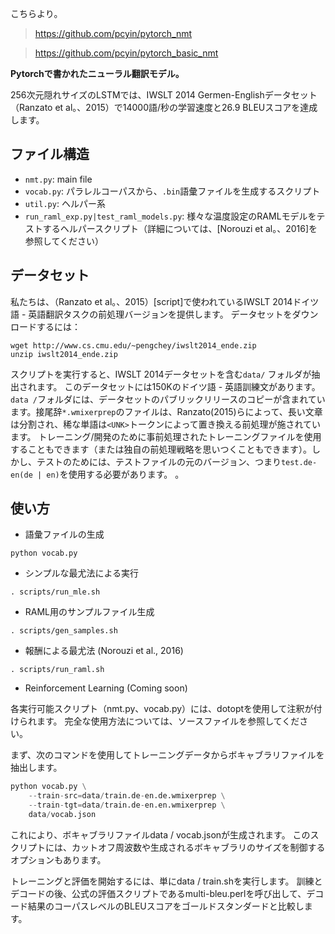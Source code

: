 こちらより。

> https://github.com/pcyin/pytorch_nmt

> https://github.com/pcyin/pytorch_basic_nmt


**Pytorchで書かれたニューラル翻訳モデル。**

256次元隠れサイズのLSTMでは、IWSLT 2014 Germen-Englishデータセット（Ranzato et al。、2015）で14000語/秒の学習速度と26.9 BLEUスコアを達成します。



## ファイル構造

- `nmt.py`: main file
- `vocab.py`: パラレルコーパスから、`.bin`語彙ファイルを生成するスクリプト
- `util.py`: ヘルパー系
- `run_raml_exp.py|test_raml_models.py`: 様々な温度設定のRAMLモデルをテストするヘルパースクリプト（詳細については、[Norouzi et al。、2016]を参照してください）



## データセット

私たちは、（Ranzato et al。、2015）[script]で使われているIWSLT 2014ドイツ語 - 英語翻訳タスクの前処理バージョンを提供します。 データセットをダウンロードするには：

```shell
wget http://www.cs.cmu.edu/~pengchey/iwslt2014_ende.zip
unzip iwslt2014_ende.zip
```

スクリプトを実行すると、IWSLT 2014データセットを含む`data/` フォルダが抽出されます。 このデータセットには150Kのドイツ語 - 英語訓練文があります。` data /`フォルダには、データセットのパブリックリリースのコピーが含まれています。接尾辞`*.wmixerprep`のファイルは、Ranzato(2015)らによって、長い文章は分割され、稀な単語は`<UNK>`トークンによって置き換える前処理が施されています。 トレーニング/開発のために事前処理されたトレーニングファイルを使用することもできます（または独自の前処理戦略を思いつくこともできます）。しかし、テストのためには、テストファイルの元のバージョン、つまり`test.de-en(de | en)`を使用する必要があります。 。



## 使い方

- 語彙ファイルの生成

```
python vocab.py
```

- シンプルな最尤法による実行

```
. scripts/run_mle.sh
```

- RAML用のサンプルファイル生成

```
. scripts/gen_samples.sh
```

- 報酬による最尤法 (Norouzi et al., 2016)

```
. scripts/run_raml.sh
```

- Reinforcement Learning (Coming soon)



各実行可能スクリプト（nmt.py、vocab.py）には、dotoptを使用して注釈が付けられます。 完全な使用方法については、ソースファイルを参照してください。



まず、次のコマンドを使用してトレーニングデータからボキャブラリファイルを抽出します。

```python
python vocab.py \
    --train-src=data/train.de-en.de.wmixerprep \
    --train-tgt=data/train.de-en.en.wmixerprep \
    data/vocab.json
```

これにより、ボキャブラリファイルdata / vocab.jsonが生成されます。 このスクリプトには、カットオフ周波数や生成されるボキャブラリのサイズを制御するオプションもあります。

トレーニングと評価を開始するには、単にdata / train.shを実行します。 訓練とデコードの後、公式の評価スクリプトであるmulti-bleu.perlを呼び出して、デコード結果のコーパスレベルのBLEUスコアをゴールドスタンダードと比較します。